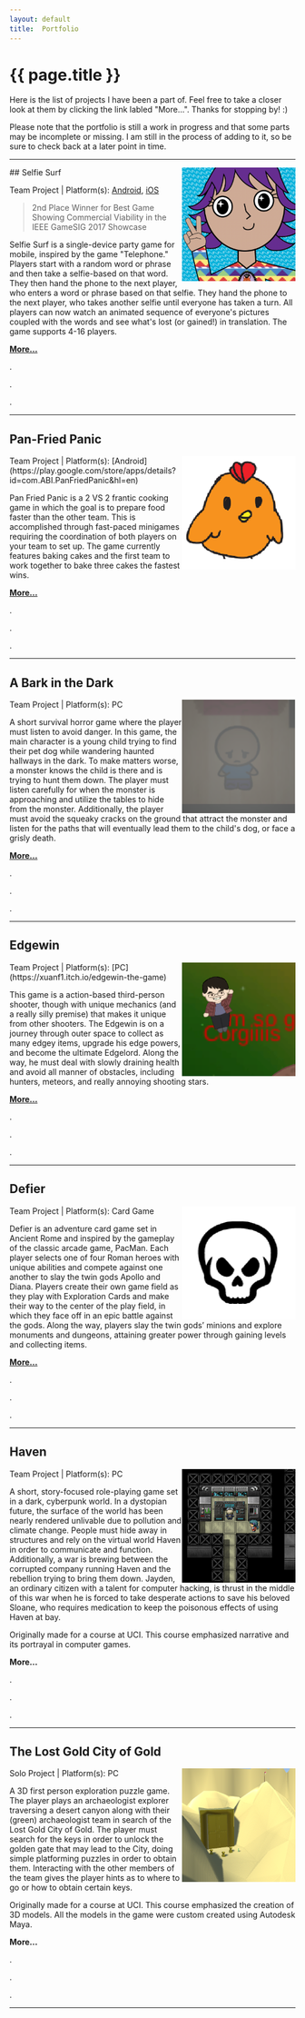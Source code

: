 ```yaml
---
layout:	default
title:	Portfolio
---
```


# {{ page.title }}

Here is the list of projects I have been a part of. Feel free to take a closer look at them by clicking the link labled "More...". Thanks for stopping by! :)

Please note that the portfolio is still a work in progress and that some parts may be incomplete or missing. I am still in the process of adding to it, so be sure to check back at a later point in time. 

<hr />
## Selfie Surf
<img align="right" src="images/selfiesurf0_1.png" width="200">

Team Project | Platform(s): [Android](https://play.google.com/store/apps/details?id=com.Abi.SelfieSurf), [iOS](https://itunes.apple.com/us/app/selfie-surf/id1248211292?ls=1&mt=8)

> 2nd Place Winner for Best Game Showing Commercial Viability in the IEEE GameSIG 2017 Showcase

Selfie Surf is a single-device party game for mobile, inspired by the game "Telephone." Players start with a random word or phrase and then take a selfie-based on that word. They then hand the phone to the next player, who enters a word or phrase based on that selfie. They hand the phone to the next player, who takes another selfie until everyone has taken a turn. All players can now watch an animated sequence of everyone's pictures coupled with the words and see what's lost (or gained!) in translation. The game supports 4-16 players.

**[More...](s_selfiesurf.md)**

.

.

.

-----

## Pan-Fried Panic
<img align="right"  src="images/panfriedpanic0.png" width="200">
Team Project | Platform(s): [Android](https://play.google.com/store/apps/details?id=com.ABI.PanFriedPanic&hl=en)

Pan Fried Panic is a 2 VS 2 frantic cooking game in which the goal is to prepare food faster than the other team. This is accomplished through fast-paced minigames requiring the coordination of both players on your team to set up. The game currently features baking cakes and the first team to work together to bake three cakes the fastest wins.

**[More...](s_panfriedpanic.md)**

.

.

.

-----

## A Bark in the Dark
<img align="right" src="images/abitd0.png" width="200">
Team Project | Platform(s): PC

A short survival horror game where the player must listen to avoid danger. In this game, the main character is a young child trying to find their pet dog while wandering haunted hallways in the dark. To make matters worse, a monster knows the child is there and is trying to hunt them down. The player must listen carefully for when the monster is approaching and utilize the tables to hide from the monster. Additionally, the player must avoid the squeaky cracks on the ground that attract the monster and listen for the paths that will eventually lead them to the child's dog, or face a grisly death. 

**[More...](s_abitd.md)**

.

.

.

-----

## Edgewin
<img align="right" src="images/edgewin0.png" width="200">
Team Project | Platform(s): [PC](https://xuanf1.itch.io/edgewin-the-game)

This game is a action-based third-person shooter, though with unique mechanics (and a really silly premise) that makes it unique from other shooters. The Edgewin is on a journey through outer space to collect as many edgey items, upgrade his edge powers, and become the ultimate Edgelord. Along the way, he must deal with slowly draining health and avoid all manner of obstacles, including hunters, meteors, and really annoying shooting stars. 

**[More...](s_edgewin.md)**

.

.

.

-----

## Defier
<img align="right" src="images/defier0.png" width="200">
Team Project | Platform(s): Card Game

Defier is an adventure card game set in Ancient Rome and inspired by the gameplay of the classic arcade game, PacMan. Each player selects one of four Roman heroes with unique abilities and compete against one another to slay the twin gods Apollo and Diana. Players create their own game field as they play with Exploration Cards and make their way to the center of the play field, in which they face off in an epic battle against the gods. Along the way, players slay the twin gods’ minions and explore monuments and dungeons, attaining greater power through gaining levels and collecting items.

**[More...](s_defier.md)**

.

.

.

-----

## Haven
<img align="right" src="images/haven0.png" width="200">
Team Project | Platform(s): PC

A short, story-focused role-playing game set in a dark, cyberpunk world. In a dystopian future, the surface of the world has been nearly rendered unlivable due to pollution and climate change. People must hide away in structures and rely on the virtual world Haven in order to communicate and function. Additionally, a war is brewing between the corrupted company running Haven and the rebellion trying to bring them down. Jayden, an ordinary citizen with a talent for computer hacking, is thrust in the middle of this war when he is forced to take desperate actions to save his beloved Sloane, who requires medication to keep the poisonous effects of using Haven at bay.

Originally made for a course at UCI. This course emphasized narrative and its portrayal in computer games.

**More...**

.

.

.

-----

## The Lost Gold City of Gold
<img align="right" src="images/lgcog0.png" width="200">
Solo Project | Platform(s): PC

A 3D first person exploration puzzle game. The player plays an archaeologist explorer traversing a desert canyon along with their  (green) archaeologist team in search of the Lost Gold City of Gold. The player must search for the keys in order to unlock the golden gate that may lead to the City, doing simple platforming puzzles in order to obtain them. Interacting with the other members of the team gives the player hints as to where to go or how to obtain certain keys.

Originally made for a course at UCI. This course emphasized the creation of 3D models. All the models in the game were custom created using Autodesk Maya.

**More...**

.

.

.

-----